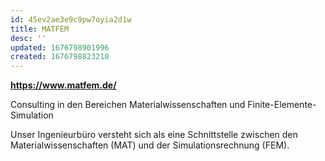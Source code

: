 ```yaml
---
id: 45ev2ae3e9c9pw7oyia2d1w
title: MATFEM
desc: ''
updated: 1676798901996
created: 1676798823210
---
```


**https://www.matfem.de/**

Consulting in den Bereichen Materialwissenschaften und Finite-Elemente-Simulation

Unser Ingenieurbüro versteht sich als eine Schnittstelle zwischen den Materialwissenschaften (MAT) und der Simulationsrechnung (FEM).